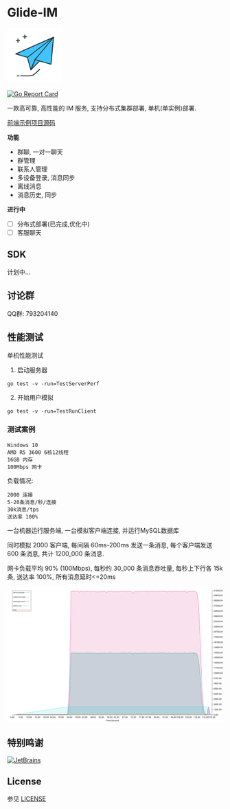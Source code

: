 # Glide-IM

![i](_art/logo.png)

[![Go Report Card](https://goreportcard.com/badge/github.com/dengzii/go_im)](https://goreportcard.com/report/github.com/dengzii/go_im)

一款高可靠, 高性能的 IM 服务, 支持分布式集群部署, 单机(单实例)部署.

[前端示例项目源码](https://github.com/fly-im/im_web)

**功能**

- 群聊, 一对一聊天
- 群管理
- 联系人管理
- 多设备登录, 消息同步
- 离线消息
- 消息历史, 同步

**进行中**

* [ ] 分布式部署(已完成,优化中)
* [ ] 客服聊天

## SDK

计划中...

## 讨论群

QQ群: 793204140

## 性能测试

单机性能测试

1. 启动服务器

```shell
go test -v -run=TestServerPerf
```

2. 开始用户模拟

```shell
go test -v -run=TestRunClient
```

### 测试案例

```
Windows 10
AMD R5 3600 6核12线程 
16GB 内存
100Mbps 网卡
```
负载情况:
```
2000 连接
5-20条消息/秒/连接
30k消息/tps
送达率 100%
```

一台机器运行服务端, 一台模拟客户端连接, 并运行MySQL数据库

同时模拟 2000 客户端, 每间隔 60ms-200ms 发送一条消息, 每个客户端发送 600 条消息, 共计 1200_000 条消息.

网卡负载平均 90% (100Mbps), 每秒约 30_000 条消息吞吐量, 每秒上下行各 15k 条, 送达率 100%, 所有消息延时<=20ms

![performance.png](_art/msg_io.png)

## 特别鸣谢


[![JetBrains](https://resources.jetbrains.com/storage/products/company/brand/logos/jb_beam.svg)]( https://jb.gg/OpenSourceSupport)

## License

参见 [LICENSE](LICENSE)